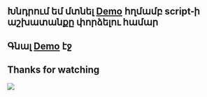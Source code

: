 ## Խնդրում եմ մտնել  [Demo](http://arthdev.epizy.com/) հղմամբ script֊ի աշխատանքը փորձելու համար
## Գնալ [Demo](http://arthdev.epizy.com/) էջ
## Thanks for watching 
<img src="https://mir-s3-cdn-cf.behance.net/project_modules/max_1200/ae3d0e47586621.587ef44b4f74a.gif" align="center" />
